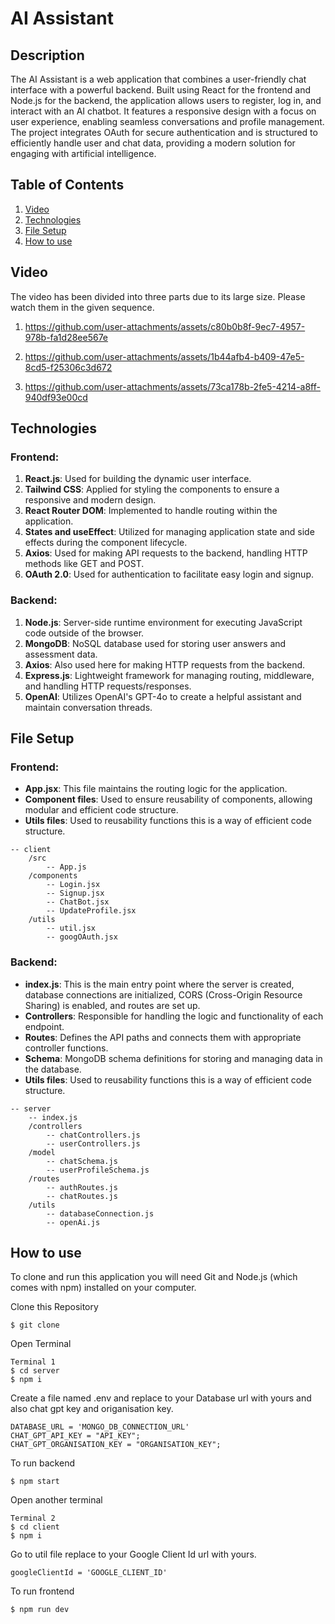 # AI Assistant

## Description
The AI Assistant is a web application that combines a user-friendly chat interface with a powerful backend. Built using React for the frontend and Node.js for the backend, the application allows users to register, log in, and interact with an AI chatbot. It features a responsive design with a focus on user experience, enabling seamless conversations and profile management. The project integrates OAuth for secure authentication and is structured to efficiently handle user and chat data, providing a modern solution for engaging with artificial intelligence.


## Table of Contents
1. [Video](#video)
2. [Technologies](#technologies)
3. [File Setup](#file-setup)
4. [How to use](#How-to-use)

## Video
The video has been divided into three parts due to its large size. Please watch them in the given sequence.

1. https://github.com/user-attachments/assets/c80b0b8f-9ec7-4957-978b-fa1d28ee567e

2. https://github.com/user-attachments/assets/1b44afb4-b409-47e5-8cd5-f25306c3d672

3. https://github.com/user-attachments/assets/73ca178b-2fe5-4214-a8ff-940df93e00cd

## Technologies

### Frontend:
1. **React.js**: Used for building the dynamic user interface.
2. **Tailwind CSS**: Applied for styling the components to ensure a responsive and modern design.
3. **React Router DOM**: Implemented to handle routing within the application.
4. **States and useEffect**: Utilized for managing application state and side effects during the component lifecycle.
5. **Axios**: Used for making API requests to the backend, handling HTTP methods like GET and POST.
6. **OAuth 2.0**: Used for authentication to facilitate easy login and signup.

### Backend:
1. **Node.js**: Server-side runtime environment for executing JavaScript code outside of the browser.
2. **MongoDB**: NoSQL database used for storing user answers and assessment data.
3. **Axios**: Also used here for making HTTP requests from the backend.
4. **Express.js**: Lightweight framework for managing routing, middleware, and handling HTTP requests/responses.
5. **OpenAI**: Utilizes OpenAI's GPT-4o to create a helpful assistant and maintain conversation threads.

## File Setup

### Frontend:
- **App.jsx**: This file maintains the routing logic for the application.
- **Component files**: Used to ensure reusability of components, allowing modular and efficient code structure.
- **Utils files**: Used to reusability functions this is a way of efficient code structure.
```
-- client
    /src
        -- App.js
    /components
        -- Login.jsx
        -- Signup.jsx
        -- ChatBot.jsx
        -- UpdateProfile.jsx
    /utils
        -- util.jsx
        -- googOAuth.jsx
```



### Backend:
- **index.js**: This is the main entry point where the server is created, database connections are initialized, CORS (Cross-Origin Resource Sharing) is enabled, and routes are set up.
- **Controllers**: Responsible for handling the logic and functionality of each endpoint.
- **Routes**: Defines the API paths and connects them with appropriate controller functions.
- **Schema**: MongoDB schema definitions for storing and managing data in the database.
- **Utils files**: Used to reusability functions this is a way of efficient code structure.
```
-- server
    -- index.js
    /controllers
        -- chatControllers.js
        -- userControllers.js
    /model
        -- chatSchema.js
        -- userProfileSchema.js
    /routes
        -- authRoutes.js
        -- chatRoutes.js
    /utils
        -- databaseConnection.js
        -- openAi.js
```


## How to use
To clone and run this application you will need Git and Node.js (which comes with npm) installed on your computer.


Clone this Repository
```
$ git clone
```

Open Terminal

```
Terminal 1
$ cd server
$ npm i
```

Create a file named .env and replace to your Database url with yours and also chat gpt key and origanisation key.
```
DATABASE_URL = 'MONGO_DB_CONNECTION_URL'
CHAT_GPT_API_KEY = "API_KEY";
CHAT_GPT_ORGANISATION_KEY = "ORGANISATION_KEY";
```

To run backend
```
$ npm start
```


Open another terminal
```
Terminal 2
$ cd client
$ npm i
```

Go to util file replace to your Google Client Id url with yours.
```
googleClientId = 'GOOGLE_CLIENT_ID'
```

To run frontend
```
$ npm run dev
```
